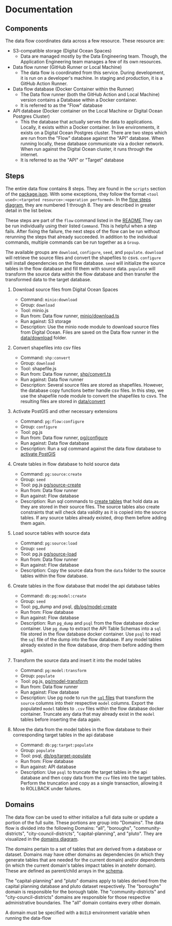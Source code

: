 # Documentation

## Components
The data flow coordinates data across a few resource. These resource are:

- S3-compatible storage (Digital Ocean Spaces)
  - Data are managed mostly by the Data Engineering team. Though, the Application Engineering team manages a few of its own resources.
- Data flow runner (GitHub Runner or Local Machine)
  - The data flow is coordinated from this service. During development, it is run on a developer's machine. In staging and production, it is a GitHub Action Runner.
- Data flow database (Docker Container within the Runner)
  - The Data flow runner (both the GitHub Action and Local Machine) version contains a Database within a Docker container.
  - It is referred to as the "Flow" database
- API database (Docker container on the Local Machine or Digital Ocean Postgres Cluster)
  - This the database that actually serves the data to applications. Locally, it exists within a Docker container. In live environments, it exists on a Digital Ocean Postgres cluster. There are two steps which are run from the "Flow" database against the "API" database. When running locally, these database communicate via a docker network. When run against the Digital Ocean cluster, it runs through the internet.
  - It is referred to as the "API" or "Target" database
## Steps

The entire data flow contains 8 steps. They are found in the `scripts` section of the [package.json](../package.json). With some exceptions, they follow the format `<tool used>:<targeted resource>:<operation performed>`. In the [flow steps diagram](./diagrams/flow_steps.drawio.png), they are numbered 1 through 8. They are described in greater detail in the list below.

These steps are part of the `flow` command listed in the [README](../README.md#run-the-local-data-flow).They can be run individually using their listed `Command`. This is helpful when a step fails. After fixing the failure, the next steps of the flow can be run without rerunning the steps that already succeeded. In addition to the individual commands, multiple commands can be run together as a `Group`.

The available groups are `download`, `configure`, `seed`, and `populate`. `download` will retrieve the source files and convert the shapefiles to csvs. `configure` will install dependencies on the flow database. `seed` will initialize the source tables in the flow database and fill them with source data. `populate` will transform the source data within the flow database and then transfer the transformed data to the target database.

1) Download source files from Digital Ocean Spaces
   - Command: `minio:download`
   - Group: `download`
   - Tool: minio.js
   - Run from: Data flow runner, [minio/download.ts](../minio/download.ts)
   - Run against: S3 storage
   - Description: Use the minio node module to download source files from Digital Ocean. Files are saved on the Data flow runner in the [data/download](../data/download/) folder.

2) Convert shapefiles into csv files
   - Command: `shp:convert`
   - Group: `download`
   - Tool: shapefile.js
   - Run from: Data flow runner, [shp/convert.ts](../shp/convert.ts)
   - Run against: Data flow runner
   - Description: Several source files are stored as shapefiles. However, the database copy functions better handle csv files. In this step, we use the shapefile node module to convert the shapefiles to csvs. The resulting files are stored in [data/convert](../data/convert/)

3) Activate PostGIS and other necessary extensions
   - Command: `pg:flow:configure`
   - Group: `configure`
   - Tool: pg.js
   - Run from: Data flow runner, [pg/configure](../pg/configure/configure.ts)
   - Run against: Data flow database
   - Description: Run a sql command against the data flow database to [activate PostGIS](../pg/configure/configure.sql)

4) Create tables in flow database to hold source data
   - Command: `pg:source:create`
   - Group: `seed`
   - Tool: pg.js [pg/source-create](../pg/source-create/create.ts)
   - Run from: Data flow runner
   - Run against: Flow database
   - Description: Run sql commands to [create tables](../pg/source-create/borough.sql) that hold data as they are stored in their source files. The source tables also create constraints that will check data validity as it is copied into the source tables.
   If any source tables already existed, drop them before adding them again.

5) Load source tables with source data
   - Command: `pg:source:load`
   - Group: `seed`
   - Tool: pg.js [pg/source-load](../pg/source-load/load.ts)
   - Run from: Data flow runner
   - Run against: Flow database
   - Description: Copy the source data from the `data` folder to the source tables within the flow database.

6) Create tables in the flow database that model the api database tables
   - Command: `db:pg:model:create`
   - Group: `seed`
   - Tool: pg_dump and psql, [db/pg/model-create](../db/pg/model-create/all.sh)
   - Run from: Flow database
   - Run against: Flow database
   - Description: Run `pg_dump` and `psql` from the flow database docker container.
   Use `pg_dump` to extract the API Table Schemas into a `sql` file stored in the flow database docker container.
   Use `psql` to read the `sql` file of the dump into the flow database.
   If any model tables already existed in the flow database, drop them before adding them again.

7) Transform the source data and insert it into the model tables
   - Command: `pg:model:transform`
   - Group: `populate`
   - Tool: pg.js, [pg/model-transform](../pg/model-transform/transform.ts)
   - Run from: Data flow runner
   - Run against: Flow database
   - Description: Use pg node to run the [`sql` files](../pg/model-transform/capital-planning.sql) that transform the `source` columns into their respective `model` columns. Export the populated `model` tables to `.csv` files within the flow database docker container. Truncate any data that may already exist in the `model` tables before inserting the data again.

8) Move the data from the model tables in the flow database to their corresponding target tables in the api database
   - Command: `db:pg:target:populate`
   - Group: `populate`
   - Tool: psql, [db/pg/target-populate](../db/pg/target-populate/populate.sh)
   - Run from: Flow database
   - Run against: API database
   - Description: Use `psql` to truncate the target tables in the api database and then copy data from the `csv` files into the target tables. Perform the truncation and copy as a single transaction, allowing it to ROLLBACK under failures.

## Domains

The data flow can be used to either initialize a full data suite or update a portion of the full suite. These portions are group into "Domains". The data flow is divided into the following Domains: "all", "boroughs", "community-districts", "city-council-districts", "capital-planning", and "pluto". They are visualized in the [domains diagram](./diagrams/build_table_relationship.drawio.png).

The domains pertain to a set of tables that are derived from a database or dataset. Domains may have other domains as dependencies (in which they generate tables that are needed for the current domain) and/or dependents (in which the  current domain's tables impact tables in anotehr domain). These are defined as parent/child arrays in the [schema](../build/schemas.ts).

The "capital-planning" and "pluto" domains apply to tables derived from the capital planning database and pluto dataset respectively. The "boroughs" domain is responsible for the borough table. The "community-districts" and "city-council-districts" domains are responsible for those respective administrative boundaries. The "all" domain contains every other domain. 

A domain must be specified with a `BUILD` environment variable when running the data-flow

